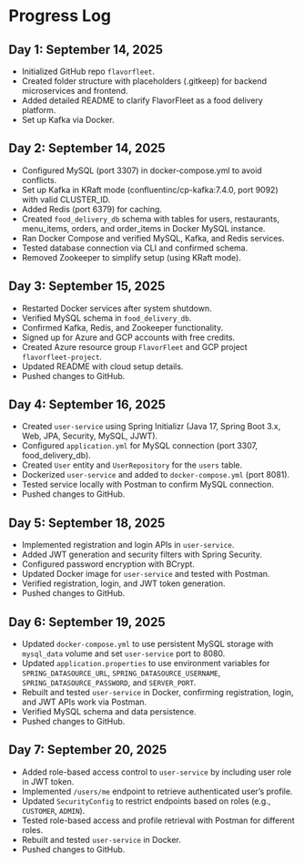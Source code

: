 # Progress Log
## Day 1: September 14, 2025
- Initialized GitHub repo `flavorfleet`.
- Created folder structure with placeholders (.gitkeep) for backend microservices and frontend.
- Added detailed README to clarify FlavorFleet as a food delivery platform.
- Set up Kafka via Docker.

## Day 2: September 14, 2025
- Configured MySQL (port 3307) in docker-compose.yml to avoid conflicts.
- Set up Kafka in KRaft mode (confluentinc/cp-kafka:7.4.0, port 9092) with valid CLUSTER_ID.
- Added Redis (port 6379) for caching.
- Created `food_delivery_db` schema with tables for users, restaurants, menu_items, orders, and order_items in Docker MySQL instance.
- Ran Docker Compose and verified MySQL, Kafka, and Redis services.
- Tested database connection via CLI and confirmed schema.
- Removed Zookeeper to simplify setup (using KRaft mode).

## Day 3: September 15, 2025
- Restarted Docker services after system shutdown.
- Verified MySQL schema in `food_delivery_db`.
- Confirmed Kafka, Redis, and Zookeeper functionality.
- Signed up for Azure and GCP accounts with free credits.
- Created Azure resource group `FlavorFleet` and GCP project `flavorfleet-project`.
- Updated README with cloud setup details.
- Pushed changes to GitHub.

## Day 4: September 16, 2025
- Created `user-service` using Spring Initializr (Java 17, Spring Boot 3.x, Web, JPA, Security, MySQL, JJWT).
- Configured `application.yml` for MySQL connection (port 3307, food_delivery_db).
- Created `User` entity and `UserRepository` for the `users` table.
- Dockerized `user-service` and added to `docker-compose.yml` (port 8081).
- Tested service locally with Postman to confirm MySQL connection.
- Pushed changes to GitHub.

## Day 5: September 18, 2025
- Implemented registration and login APIs in `user-service`.
- Added JWT generation and security filters with Spring Security.
- Configured password encryption with BCrypt.
- Updated Docker image for `user-service` and tested with Postman.
- Verified registration, login, and JWT token generation.
- Pushed changes to GitHub.

## Day 6: September 19, 2025
- Updated `docker-compose.yml` to use persistent MySQL storage with `mysql_data` volume and set `user-service` port to 8080.
- Updated `application.properties` to use environment variables for `SPRING_DATASOURCE_URL`, `SPRING_DATASOURCE_USERNAME`, `SPRING_DATASOURCE_PASSWORD`, and `SERVER_PORT`.
- Rebuilt and tested `user-service` in Docker, confirming registration, login, and JWT APIs work via Postman.
- Verified MySQL schema and data persistence.
- Pushed changes to GitHub.

## Day 7: September 20, 2025
- Added role-based access control to `user-service` by including user role in JWT token.
- Implemented `/users/me` endpoint to retrieve authenticated user’s profile.
- Updated `SecurityConfig` to restrict endpoints based on roles (e.g., `CUSTOMER`, `ADMIN`).
- Tested role-based access and profile retrieval with Postman for different roles.
- Rebuilt and tested `user-service` in Docker.
- Pushed changes to GitHub.